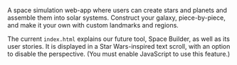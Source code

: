 A space simulation web-app where users can create stars and planets and assemble them into solar systems. Construct your galaxy, piece-by-piece, and make it your own with custom landmarks and regions.

The current `index.html` explains our future tool, Space Builder, as well as its user stories. It is displayed in a Star Wars-inspired text scroll, with an option to disable the perspective. (You must enable JavaScript to use this feature.)
